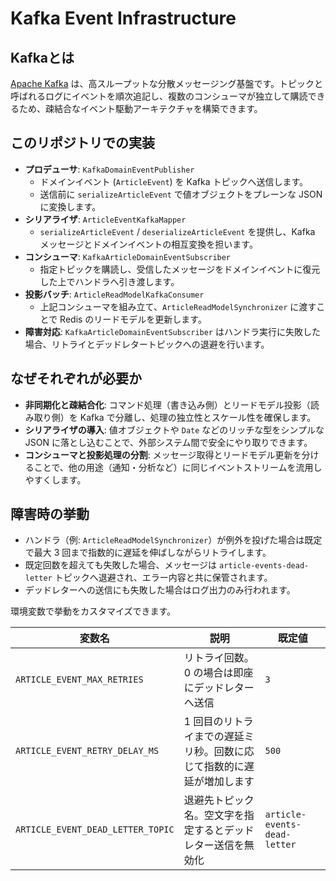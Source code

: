 # Kafka Event Infrastructure

## Kafkaとは

[Apache Kafka](https://kafka.apache.org/) は、高スループットな分散メッセージング基盤です。トピックと呼ばれるログにイベントを順次追記し、複数のコンシューマが独立して購読できるため、疎結合なイベント駆動アーキテクチャを構築できます。

## このリポジトリでの実装

- **プロデューサ**: `KafkaDomainEventPublisher`
  - ドメインイベント (`ArticleEvent`) を Kafka トピックへ送信します。
  - 送信前に `serializeArticleEvent` で値オブジェクトをプレーンな JSON に変換します。
- **シリアライザ**: `ArticleEventKafkaMapper`
  - `serializeArticleEvent` / `deserializeArticleEvent` を提供し、Kafka メッセージとドメインイベントの相互変換を担います。
- **コンシューマ**: `KafkaArticleDomainEventSubscriber`
  - 指定トピックを購読し、受信したメッセージをドメインイベントに復元した上でハンドラへ引き渡します。
- **投影バッチ**: `ArticleReadModelKafkaConsumer`
  - 上記コンシューマを組み立て、`ArticleReadModelSynchronizer` に渡すことで Redis のリードモデルを更新します。
- **障害対応**: `KafkaArticleDomainEventSubscriber` はハンドラ実行に失敗した場合、リトライとデッドレタートピックへの退避を行います。

## なぜそれぞれが必要か

- **非同期化と疎結合化**: コマンド処理（書き込み側）とリードモデル投影（読み取り側）を Kafka で分離し、処理の独立性とスケール性を確保します。
- **シリアライザの導入**: 値オブジェクトや `Date` などのリッチな型をシンプルな JSON に落とし込むことで、外部システム間で安全にやり取りできます。
- **コンシューマと投影処理の分割**: メッセージ取得とリードモデル更新を分けることで、他の用途（通知・分析など）に同じイベントストリームを流用しやすくします。

## 障害時の挙動

- ハンドラ（例: `ArticleReadModelSynchronizer`）が例外を投げた場合は既定で最大 3 回まで指数的に遅延を伸ばしながらリトライします。
- 既定回数を超えても失敗した場合、メッセージは `article-events-dead-letter` トピックへ退避され、エラー内容と共に保管されます。
- デッドレターへの送信にも失敗した場合はログ出力のみ行われます。

環境変数で挙動をカスタマイズできます。

| 変数名                              | 説明                                                                 | 既定値                       |
| ----------------------------------- | -------------------------------------------------------------------- | ---------------------------- |
| `ARTICLE_EVENT_MAX_RETRIES`         | リトライ回数。0 の場合は即座にデッドレターへ送信                    | `3`                          |
| `ARTICLE_EVENT_RETRY_DELAY_MS`      | 1 回目のリトライまでの遅延ミリ秒。回数に応じて指数的に遅延が増加します | `500`                        |
| `ARTICLE_EVENT_DEAD_LETTER_TOPIC`   | 退避先トピック名。空文字を指定するとデッドレター送信を無効化         | `article-events-dead-letter` |
